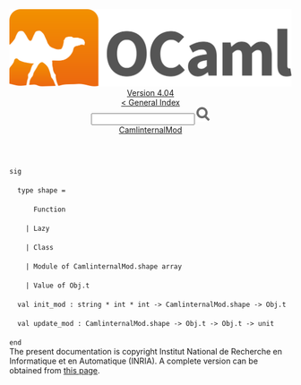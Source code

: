 <!-- ((! set title API !)) ((! set documentation !)) ((! set api !)) ((! set nobreadcrumb !)) -->
<div class="api"><header><nav class="toc brand"><a class="brand" href="https://ocaml.org/"><img src="colour-logo-gray.svg" class="svg" alt="OCaml"></a></nav><nav class="toc"><div class="toc_version"><a href="/docs" id="version-select">Version 4.04</a></div><a href="index.html">&lt; General Index</a><div class="api_search"><input type="text" name="apisearch" id="api_search" oninput="mySearch(false);" onkeypress="this.oninput();" onclick="this.oninput();" onpaste="this.oninput();">
<img src="search_icon.svg" alt="Search" class="svg" onclick="mySearch(false)"></div>
<div id="search_results"></div><div class="toc_title"><a href="CamlinternalMod.html">CamlinternalMod</a></div><ul></ul></nav></header>
<code class="code"><span class="keyword">sig</span><br>
&nbsp;&nbsp;<span class="keyword">type</span>&nbsp;shape&nbsp;=<br>
&nbsp;&nbsp;&nbsp;&nbsp;&nbsp;&nbsp;<span class="constructor">Function</span><br>
&nbsp;&nbsp;&nbsp;&nbsp;<span class="keywordsign">|</span>&nbsp;<span class="constructor">Lazy</span><br>
&nbsp;&nbsp;&nbsp;&nbsp;<span class="keywordsign">|</span>&nbsp;<span class="constructor">Class</span><br>
&nbsp;&nbsp;&nbsp;&nbsp;<span class="keywordsign">|</span>&nbsp;<span class="constructor">Module</span>&nbsp;<span class="keyword">of</span>&nbsp;<span class="constructor">CamlinternalMod</span>.shape&nbsp;array<br>
&nbsp;&nbsp;&nbsp;&nbsp;<span class="keywordsign">|</span>&nbsp;<span class="constructor">Value</span>&nbsp;<span class="keyword">of</span>&nbsp;<span class="constructor">Obj</span>.t<br>
&nbsp;&nbsp;<span class="keyword">val</span>&nbsp;init_mod&nbsp;:&nbsp;string&nbsp;*&nbsp;int&nbsp;*&nbsp;int&nbsp;<span class="keywordsign">-&gt;</span>&nbsp;<span class="constructor">CamlinternalMod</span>.shape&nbsp;<span class="keywordsign">-&gt;</span>&nbsp;<span class="constructor">Obj</span>.t<br>
&nbsp;&nbsp;<span class="keyword">val</span>&nbsp;update_mod&nbsp;:&nbsp;<span class="constructor">CamlinternalMod</span>.shape&nbsp;<span class="keywordsign">-&gt;</span>&nbsp;<span class="constructor">Obj</span>.t&nbsp;<span class="keywordsign">-&gt;</span>&nbsp;<span class="constructor">Obj</span>.t&nbsp;<span class="keywordsign">-&gt;</span>&nbsp;unit<br>
<span class="keyword">end</span></code><div class="copyright">The present documentation is copyright Institut National de Recherche en Informatique et en Automatique (INRIA). A complete version can be obtained from <a href="http://caml.inria.fr/pub/docs/manual-ocaml/">this page</a>.</div></div>